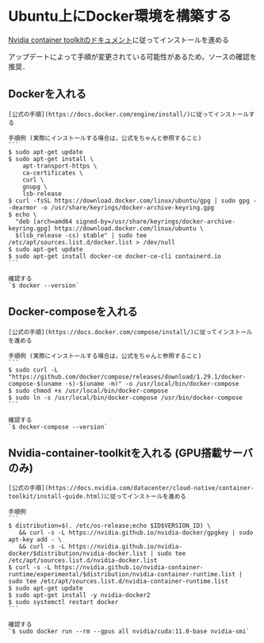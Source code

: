 # Ubuntu上にDocker環境を構築する

[Nvidia container toolkitのドキュメント](https://docs.nvidia.com/datacenter/cloud-native/container-toolkit/install-guide.html)に従ってインストールを進める

アップデートによって手順が変更されている可能性があるため，ソースの確認を推奨．

## Dockerを入れる

	[公式の手順](https://docs.docker.com/engine/install/)に従ってインストールする
	
	手順例 (実際にインストールする場合は，公式をちゃんと参照すること)
	```
	$ sudo apt-get update
	$ sudo apt-get install \
	    apt-transport-https \
	    ca-certificates \
	    curl \
	    gnupg \
	    lsb-release
	$ curl -fsSL https://download.docker.com/linux/ubuntu/gpg | sudo gpg --dearmor -o /usr/share/keyrings/docker-archive-keyring.gpg
	$ echo \
	  "deb [arch=amd64 signed-by=/usr/share/keyrings/docker-archive-keyring.gpg] https://download.docker.com/linux/ubuntu \
	  $(lsb_release -cs) stable" | sudo tee /etc/apt/sources.list.d/docker.list > /dev/null
	$ sudo apt-get update
	$ sudo apt-get install docker-ce docker-ce-cli containerd.io
	```

	確認する  
	`$ docker --version`

## Docker-composeを入れる

	[公式の手順](https://docs.docker.com/compose/install/)に従ってインストールを進める

	手順例 (実際にインストールする場合は，公式をちゃんと参照すること)
	```
	$ sudo curl -L "https://github.com/docker/compose/releases/download/1.29.1/docker-compose-$(uname -s)-$(uname -m)" -o /usr/local/bin/docker-compose
	$ sudo chmod +x /usr/local/bin/docker-compose
	$ sudo ln -s /usr/local/bin/docker-compose /usr/bin/docker-compose
	```

	確認する  
	`$ docker-compose --version`

## Nvidia-container-toolkitを入れる (GPU搭載サーバのみ)

	[公式の手順](https://docs.nvidia.com/datacenter/cloud-native/container-toolkit/install-guide.html)に従ってインストールを進める

	手順例  
	```
	$ distribution=$(. /etc/os-release;echo $ID$VERSION_ID) \
	   && curl -s -L https://nvidia.github.io/nvidia-docker/gpgkey | sudo apt-key add - \
	   && curl -s -L https://nvidia.github.io/nvidia-docker/$distribution/nvidia-docker.list | sudo tee /etc/apt/sources.list.d/nvidia-docker.list
	$ curl -s -L https://nvidia.github.io/nvidia-container-runtime/experimental/$distribution/nvidia-container-runtime.list | sudo tee /etc/apt/sources.list.d/nvidia-container-runtime.list
	$ sudo apt-get update
	$ sudo apt-get install -y nvidia-docker2
	$ sudo systemctl restart docker
	```

	確認する  
	`$ sudo docker run --rm --gpus all nvidia/cuda:11.0-base nvidia-smi`